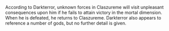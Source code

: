 According to Darkterror, unknown forces in Claszureme will visit unpleasant consequences upon him if he fails to attain victory in the mortal dimension. When he is defeated, he returns to Claszureme. Darkterror also appears to reference a number of gods, but no further detail is given.